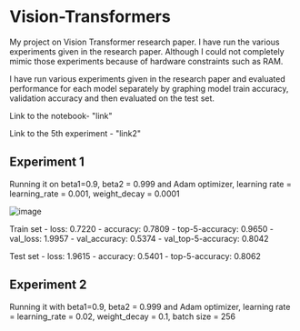 # Vision-Transformers

My project on Vision Transformer research paper. I have run the various experiments given in the research paper. Although I could not completely mimic those experiments because of hardware constraints such as RAM.

I have run various experiments given in the research paper and evaluated performance for each model separately by graphing model train accuracy, validation accuracy and then evaluated on the test set.

Link to the notebook- "link"

Link to the 5th experiment - "link2"

## Experiment 1

Running it on beta1=0.9, beta2 = 0.999 and Adam optimizer, learning rate = learning_rate = 0.001, weight_decay = 0.0001


![image](https://user-images.githubusercontent.com/92864931/217338713-aa27eb5f-bb1e-4757-85d8-b9a37d22b624.png)

Train set - loss: 0.7220 - accuracy: 0.7809 - top-5-accuracy: 0.9650 - val_loss: 1.9957 - val_accuracy: 0.5374 - val_top-5-accuracy: 0.8042

Test set - loss: 1.9615 - accuracy: 0.5401 - top-5-accuracy: 0.8062

## Experiment 2

Running it with beta1=0.9, beta2 = 0.999 and Adam optimizer, learning rate = learning_rate = 0.02, weight_decay = 0.1, batch size = 256


